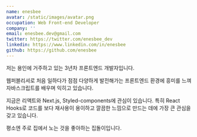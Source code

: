 ```yaml
---
name: enesbee
avatar: /static/images/avatar.png
occupation: Web Front-end Developer
company: ''
email: enesbee.dev@gmail.com
twitter: https://twitter.com/enesbee_dev
linkedin: https://www.linkedin.com/in/enesbee
github: https://github.com/enesbee
---
```


저는 용인에 거주하고 있는 3년차 프론트엔드 개발자입니다.

웹퍼블리셔로 처음 일하다가 점점 다양하게 발전해가는 프론트엔드 환경에 흥미를 느껴 자바스크립트를 배우며 익히고 있습니다.

지금은 리액트와 Next.js, Styled-components에 관심이 있습니다.
특히 React Hooks로 코드를 보다 재사용이 용이하고 깔끔한 느낌으로 만드는 데에 가장 큰 관심을 갖고 있습니다.

평소엔 주로 집에서 노는 것을 좋아하는 집돌이입니다.

